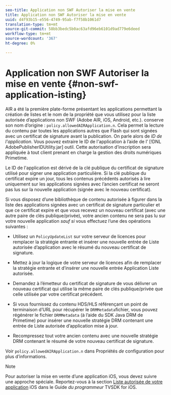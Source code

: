 ```yaml
---
seo-title: Application non SWF Autoriser la mise en vente
title: Application non SWF Autoriser la mise en vente
uuid: d4f93b15-e556-4749-95ab-f7f58b1061d7
translation-type: tm+mt
source-git-commit: 58bb3bedc5b0ac63afd96eb6101d9ad779e6deed
workflow-type: tm+mt
source-wordcount: '367'
ht-degree: 0%

---
```



# Application non SWF Autoriser la mise en vente {#non-swf-application-isting}

AIR a été la première plate-forme présentant les applications permettant la création de listes et le nom de la propriété que vous utilisez pour la liste autorisée d’applications non SWF (Adobe AIR, iOS, Android, etc.). conserve son nom d’origine : `policy.allowedAIRApplication.n`. Cela permet la lecture du contenu par toutes les applications autres que Flash qui sont signées avec un certificat de signature avant la publication. On parle alors de *ID de l&#39;application*. Vous pouvez extraire le ID de l&#39;application à l’aide de l’ [!DNL AdobePublisherIDUtility.jar] outil. Cette autorisation d’inscription sera appliquée à tout client prenant en charge la gestion des droits numériques Primetime.

Le ID de l&#39;application est dérivé de la clé publique du certificat de signature utilisé pour signer une application particulière. Si la clé publique du certificat expire un jour, tous les contenus précédents autorisés à lire uniquement sur les applications signées avec l’ancien certificat ne seront pas lus sur la nouvelle application (signée avec le nouveau certificat).

Si vous disposez d’une bibliothèque de contenu autorisée à figurer dans la liste des applications signées avec un certificat de signature particulier et que ce certificat expire et que vous recevez un nouveau certificat (avec une autre paire de clés publique/privée), votre ancien contenu ne sera pas lu sur votre nouvelle application *sauf si* vous effectuez l’une des opérations suivantes :

* Utilisez un `PolicyUpdateList` sur votre serveur de licences pour remplacer la stratégie entrante et insérer une nouvelle entrée de Liste autorisée d’application avec le résumé du nouveau certificat de signature.
* Mettez à jour la logique de votre serveur de licences afin de remplacer la stratégie entrante et d’insérer une nouvelle entrée Application Liste autorisée.
* Demandez à l’émetteur du certificat de signature de vous délivrer un nouveau certificat qui utilise la même paire de clés publique/privée que celle utilisée par votre certificat précédent.
* Si vous fournissez du contenu HDS/HLS référençant un point de terminaison d’URL pour récupérer le `DRMMetadata`fichier, vous pouvez régénérer le fichier `DRMMetadata` (à l’aide du SDK Java DRM de Primetime) pour insérer une nouvelle stratégie DRM contenant une entrée de Liste autorisée d’application mise à jour.

* Recompressez tout votre ancien contenu avec une nouvelle stratégie DRM contenant le résumé de votre nouveau certificat de signature.

Voir `policy.allowedAIRApplication.n` dans Propriétés *de* configuration pour plus d’informations.

>[!NOTE]
>
>Pour autoriser la mise en vente d’une application iOS, vous devez suivre une approche spéciale. Reportez-vous à la section [Liste autorisée de votre application](../../../../../programming/tvsdk-3x-ios-prog/ios-3x-drm-content-security/ios-3x-allowlist-your-ios-application.md) iOS dans le Guide *du programmeur* TVSDK for iOS.
